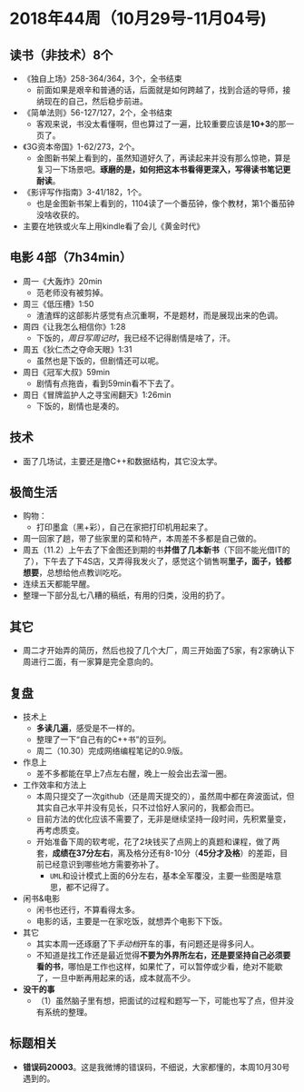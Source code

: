 # 2018年44周（10月29号-11月04号)

## 读书（非技术）8个

+ 《独自上场》258-364/364，3个，全书结束
  + 前面如果是艰辛和普通的话，后面就是如何跨越了，找到合适的导师，接纳现在的自己，然后稳步前进。
+ 《简单法则》56-127/127，2个，全书结束
  + 客观来说，书没太看懂啊，但也算过了一遍，比较重要应该是**10+3**的那一页了。
+ 《3G资本帝国》1-62/273，2个。
  + 金图新书架上看到的，虽然知道好久了，再读起来并没有那么惊艳，算是复习一下场景吧。**琢磨的是，如何把这本书看得更深入，写得读书笔记更耐读**。
+ 《影评写作指南》3-41/182，1个。
  + 也是金图新书架上看到的，1104读了一个番茄钟，像个教材，第1个番茄钟没啥收获的。
+ 主要在地铁或火车上用kindle看了会儿《黄金时代》

## 电影 4部（7h34min）

+ 周一《大轰炸》20min
  + 范老师没有被剪掉。
+ 周三《低压槽》1:50
  + 渣渣辉的这部影片感觉有点沉重啊，不是题材，而是展现出来的色调。
+ 周四《让我怎么相信你》1:28
  + 下饭的，*周日写周记时*，我已经不记得剧情是啥了，汗。
+ 周五《狄仁杰之夺命天眼》1:31
  + 虽然也是下饭的，但剧情还可以呢。
+ 周日《冠军大叔》59min
  + 剧情有点拖沓，看到59min看不下去了。
+ 周日《冒牌监护人之寻宝闹翻天》1:26min
  + 下饭的，剧情也是凑的。

## 技术

+ 面了几场试，主要还是撸C++和数据结构，其它没太学。

## 极简生活

+ 购物：
  + 打印墨盒（黑+彩），自己在家把打印机用起来了。
+ 周一回家了趟，带了些家里的菜和特产，本周差不多都是自己做的。
+ 周五（11.2）上午去了下金图还到期的书**并借了几本新书**（下回不能光借IT的了），下午去了下4S店，又弄得我发火了，感觉这个销售啊**里子，面子，钱都想要**，总想给他点教训吃吃。
+ 连续五天都能早醒。
+ 整理一下部分乱七八糟的稿纸，有用的归类，没用的扔了。

## 其它

+ 周二才开始弄的简历，然后也投了几个大厂，周三开始面了5家，有2家确认下周进行二面，有一家算是完全意向的。

## 复盘

+ 技术上
  + **多读几遍**，感受是不一样的。
  + 整理了一下“自己有的C++书”的豆列。
  + 周二（10.30）完成网络编程笔记的0.9版。
+ 作息上
  + 差不多都能在早上7点左右醒，晚上一般会出去溜一圈。
+ 工作效率和方法上
  + 本周只提交了一次github（还是周天提交的），虽然周中都在奔波面试，但其实自己水平并没有见长，只不过恰好人家问的，我都会而已。
  + 目前方法的优化应该不需要了，无非是继续坚持一段时间，先积累量变，再考虑质变。
  + 开始准备下周的软考呢，花了2块钱买了点网上的真题和课程，做了两套，**成绩在37分左右**，离及格分还有8-10分（**45分才及格**）的差距，目前已经意识到哪些地方需要弥补了。
    + `UML`和设计模式上面的6分左右，基本全军覆没，主要一些图是啥意思，都不记得了。
+ 闲书&电影
  + 闲书也还行，不算看得太多。
  + 电影的话，主要是一在家吃饭，就想弄个电影下下饭。
+ 其它
  + 其实本周一还琢磨了下*手动档*开车的事，有问题还是得多问人。
  + 不知道是找工作还是最近觉得**不要为外界所左右，还是要坚持自己必须要看的书**，哪怕是工作也这样，如果忙了，可以暂停或少看，绝对不能歇了，一旦中断再用起来的话，成本就高不少。
+ **没干的事**
  + （1）虽然脑子里有想，把面试的过程和题写一下，可能也写了点，但并没有系统的整理。

## 标题相关

+ **错误码20003**。这是我微博的错误码，不细说，大家都懂的，本周10月30号遇到的。
